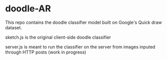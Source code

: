 # doodle-AR

This repo contains the doodle classifier model built on Google's Quick draw dataset.

sketch.js is the original client-side doodle classifier

server.js is meant to run the classifier on the server from images inputed through HTTP posts (work in progress)
